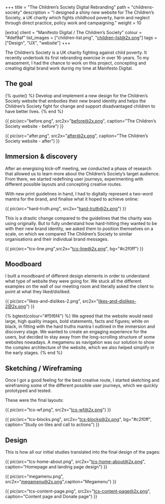 +++
title = "The Children’s Society Digital Rebranding"
path = "childrens-society"
description = "I designed a shiny new website for The Children’s Society, a UK charity which fights childhood poverty, harm and neglect through direct practice, policy work and campaigning."
weight = 10

[extra]
client = "Manifesto Digital / The Children’s Society"
colour = "#def9af"
list_images = ["children-list.png", "children-list@2x.png"]
tags = ["Design", "UX", "website"]
+++

The Children’s Society is a UK charity fighting against child poverty. It recently undertook its first rebranding exercise in over 16-years. To my amazement, I had the chance to work on this project, concepting and creating digital brand work during my time at Manifesto Digital.

## The goal

{% quote() %}
Develop and implement a new design for the Children’s Society website that embodies their new brand identity and helps the Children’s Society fight for change and support disadvantaged children to have better lives.
{% end %}

{{ pic(src="before.png", src2x="before@2x.png", caption="The Children’s Society website - before") }}

{{ pic(src="after.png", src2x="after@2x.png", caption="The Children’s Society website - after") }}

## Immersion & discovery

After an energising kick-off meeting, we conducted a phase of research that allowed us to learn more about the Children’s Society’s target audience. From there, we started redefining user journeys, experimenting with different possible layouts and concepting creative routes.

With new print guidelines in hand, I had to digitally represent a two-word mantra for the brand, and finalise what it hoped to achieve online:

{{ pic(src="hard-truth.png", src2x="hard-truth@2x.png") }}

This is a drastic change compared to the guidelines that the charity was using originally. But to fully understand how hard-hitting they wanted to be with their new brand identity, we asked them to position themselves on a scale, on which we compared The Children’s Society to similar organisations and their individual brand messages.


{{ pic(src="tcs-line.png",src2x="tcs-line@2x.png", bg="#c2f0ff") }}


## Moodboard

I built a moodboard of different design elements in order to understand what type of website they were going for. We stuck all the different examples on the wall of our meeting room and literally asked the client to point at what they liked/disliked.

{{ pic(src="likes-and-dislikes-2.png", src2x="likes-and-dislikes-2@2x.png") }}

{% bgtext(colour="#f5f6f4") %}
We agreed that the website would need large, high quality images, bold statements, facts and figures; white on black, in fitting with the hard truths mantra I outlined in the immersion and discovery stage. We wanted to create an engaging experience for the users, but decided to stay away from the long-scrolling structure of some websites nowadays. A megamenu as navigation was our solution to show the complex architecture of the website, which we also helped simplify in the early stages.
{% end %}


## Sketching / Wireframing
Once I got a good feeling for the best creative route, I started sketching and wireframing some of the different possible user journeys, which we quickly prototyped and tested.

These were the final layouts:

{{ pic(src="tcs-wf.png", src2x="tcs-wf@2x.png") }}

{{ pic(src="tcs-blocks.png", src2x="tcs-blocks@2x.png", bg="#c2f0ff", caption="Study on tiles and call to actions") }}


## Design
This is how all our initial studies translated into the final design of the pages:

{{ pic(src="tcs-home-about.png", src2x="tcs-home-about@2x.png", caption="Homepage and landing page design") }}

{{ pic(src="megamenu.png", src2x="megamenu@2x.png",caption="Megamenu") }}

{{ pic(src="tcs-content-page.png", src2x="tcs-content-page@2x.png", caption="Content page and Donate page") }}
